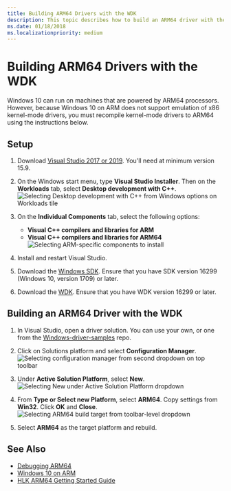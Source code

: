 ```yaml
---
title: Building ARM64 Drivers with the WDK
description: This topic describes how to build an ARM64 driver with the Windows Driver Kit (WDK).
ms.date: 01/18/2018
ms.localizationpriority: medium
---
```


# Building ARM64 Drivers with the WDK

Windows 10 can run on machines that are powered by ARM64 processors.  However, because Windows 10 on ARM does not support emulation of x86 kernel-mode drivers, you must recompile kernel-mode drivers to ARM64 using the instructions below.

## Setup

1. Download [Visual Studio 2017 or 2019](https://visualstudio.microsoft.com/downloads/).  You'll need at minimum version 15.9.
2. On the Windows start menu, type **Visual Studio Installer**.  Then on the **Workloads** tab, select **Desktop development with C++**.  
![Selecting Desktop development with C++ from Windows options on Workloads tile](images/VS-workloads.png)

2. On the **Individual Components** tab, select the following options:
    *  **Visual C++ compilers and libraries for ARM**
    *  **Visual C++ compilers and libraries for ARM64**  
![Selecting ARM-specific components to install](images/VS-individual-components.png)

3.	Install and restart Visual Studio.
4.  Download the [Windows SDK](https://developer.microsoft.com/windows/downloads/windows-10-sdk).  Ensure that you have SDK version 16299 (Windows 10, version 1709) or later.
5.	Download the [WDK](../download-the-wdk.md).  Ensure that you have WDK version 16299 or later.

## Building an ARM64 Driver with the WDK

1.	In Visual Studio, open a driver solution.  You can use your own, or one from the [Windows-driver-samples](https://github.com/Microsoft/Windows-driver-samples) repo.
2.	Click on Solutions platform and select **Configuration Manager**.  
![Selecting configuration manager from second dropdown on top toolbar](images/VS-config-mgr.png)
  
3.	Under **Active Solution Platform**, select **New**.  
![Selecting New under Active Solution Platform dropdown](images/VS-active-solution-platform.png)

4.	From **Type or Select new Platform**, select **ARM64**.  Copy settings from **Win32**.  Click **OK** and **Close**.  
![Selecting ARM64 build target from toolbar-level dropdown](images/VS-build-ARM64.png)

5.	Select **ARM64** as the target platform and rebuild.

## See Also

* [Debugging ARM64](../debugger/debugging-arm64.md)
* [Windows 10 on ARM](https://docs.microsoft.com/windows/uwp/porting/apps-on-arm)
* [HLK ARM64 Getting Started Guide](https://docs.microsoft.com/windows-hardware/test/hlk/getstarted/hlk-arm64-getting-started-guide)
